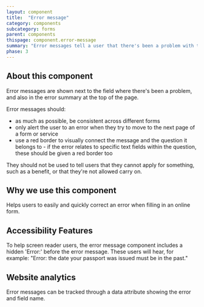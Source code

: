 ```yaml
---
layout: component
title:  "Error message"
category: components
subcategory: forms
parent: components
thispage: component.error-message
summary: "Error messages tell a user that there's been a problem with the answer they've given on a form or a webpage, and how to fix it."
phase: 3
---
```


## About this component

Error messages are shown next to the field where there's been a problem, and also in the error summary at the top of the page. 

Error messages should:

* as much as possible, be consistent across different forms
* only alert the user to an error when they try to move to the next page of a form or service
* use a red border to visually connect the message and the question it belongs to - if the error relates to specific text fields within the question, these should be given a red border too

They should not be used to tell users that they cannot apply for something, such as a benefit, or that they're not allowed carry on.

## Why we use this component

Helps users to easily and quickly correct an error when filling in an online form.

## Accessibility Features

To help screen reader users, the error message component includes a hidden 'Error:' before the error message. These users will hear, for example: "Error: the date your passport was issued must be in the past."

## Website analytics

Error messages can be tracked through a data attribute showing the error and field name.
